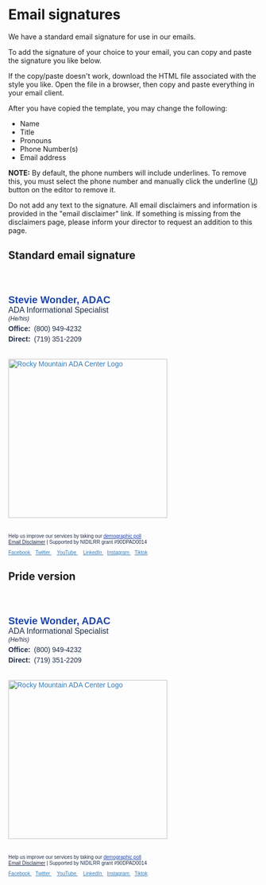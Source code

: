
# Email signatures

We have a standard email signature for use in our emails.

To add the signature of your choice to your email, you can copy and paste the signature you like below.

If the copy/paste doesn't work, download the HTML file associated with the style you like. Open the file in a browser, then copy and paste everything in your email client.

After you have copied the template, you may change the following:

- Name
- Title
- Pronouns
- Phone Number(s)
- Email address

**NOTE:** By default, the phone numbers will include underlines. To remove this, you must select the phone number and manually click the underline (<u>U</u>) button on the editor to remove it.  

Do not add any text to the signature. All email disclaimers and information is provided in the "email disclaimer" link. If something is missing from the disclaimers page, please inform your director to request an addition to this page.

## Standard email signature

<FileDownload :downloads='standard' /><br><br>

<div class="signature">
  <p style="margin: 0; padding: 0;"><span style="
    box-sizing: border-box;
    font-size:20px;
    margin:0px;
    padding:0px;
    color: rgb(27, 67, 173);
    line-height: 22px;
    font-family: 'Montserrat', Arial, sans-serif;
    font-weight: 700;
    ">Stevie Wonder, ADAC</span></p>
  <p style="margin:0px; padding:0px;">
    <span style="
      box-sizing: border-box;
      font-size: 16px;
      line-height: 20px;
      color: rgb(29, 44, 71);
      font-family: 'Montserrat', Arial, sans-serif;
      ">ADA Informational Specialist</span>
  </p>
  <p style="
      font-size: 12px;
      color: rgb(29, 44, 71);
      font-style: italic;
      font-family: 'Montserrat', Arial, sans-serif;
      margin: 0px; padding:0px;">
    (He/his)
  </p>

  <div style="width: 320px; padding-top: 5px;" role="list" aria-label="Contact info">
    <p style="
      margin: 0 0 4px;
      font-size: 14px;
      color: rgb(29, 44, 71);
      font-family: 'Montserrat', Arial, sans-serif;" role="listitem">
      <strong style="
        margin-right: 0.25em;
        font-weight: 800;
        ">Office:</strong> <a href="tel:18009494232" title="Click or tap to call"
        style="text-decoration: none; color: rgb(29,44,71);">(800) 949-4232</a>
    </p>
    <p style="
      margin: 0 0 4px;
      font-size: 14px;
      color: rgb(29, 44, 71);
      font-family: 'Montserrat', Arial, sans-serif;" role="listitem">
      <strong style="
        margin-right: 0.25em;
        font-weight: 800;">Direct:</strong> <a href="tel:7193512209" title="Click or tap to call"
        style="text-decoration: none; color: rgb(29,44,71);">(719) 351-2209</a>
    </p>
    <br>
  </div>
  <span style="box-sizing: border-box; padding: 10px 0; display: block;"><a href="http://rockymountainada.org/"
      target="_blank" rel="noopener" style="
    box-sizing: border-box;
    background-color: transparent;
    color: rgb(51, 122, 183);
    text-decoration: none;
    font-family: 'Montserrat', Arial, sans-serif;
    max-width: 320px;
    display: block;
    ">
      <img src="https://brand.rockymountainada.org/assets/logos/rmadac-logo-pride.png"
        srcset="https://brand.rockymountainada.org/assets/logos/rmadac-logo-pride.png 2x"
        alt="Rocky Mountain ADA Center Logo" style="width: 320px;" loading="eager" width="320" /></a></span>
  <br>
  <p style="
    box-sizing: border-box;
    font-size: 10px;
    color: rgb(29, 44, 71);
    margin: 4px 0;
    font-family: 'Montserrat', Arial, sans-serif;
    ">
    Help us improve our services by taking
    our <a
      href="https://us19.list-manage.com/survey?u=5d4a5e285a1a869eedc7acc2e&id=e87c87f94e&attribution=false&e=158c49c071"
      target="_blank" style="color: rgb(27, 67, 173);">demographic poll</a><br>
    <a style="color:rgb(29,44,71);" href="https://rockymountainada.org/disclaimer" target="_blank">Email
      Disclaimer</a> | Supported by NIDILRR grant #90DPAD0014
  </p>
  <div style="width:360px;">
    <a href="https://facebook.com/RMADACenter/" target="_blank" rel="noopener" style="
      box-sizing: border-box;
      font-size: 10px;
      font-family: 'Montserrat', Arial, sans-serif;
      background-color: transparent;
      color: rgb(51, 122, 183);
      ">Facebook
    </a>&nbsp;
    <a href="https://twitter.com/RockyMtnADA" target="_blank" rel="noopener" style="
      box-sizing: border-box;
      font-size: 10px;
      font-family: 'Montserrat', Arial, sans-serif;
      background-color: transparent;
      color: rgb(51, 122, 183);
      ">Twitter
    </a>&nbsp;
    <a href="https://youtube.com/channel/UCcTayMz3J1BmjdXlPBVDSrQ" target="_blank" rel="noopener" style="
      box-sizing: border-box;
      padding: 0 3px;
      font-size: 10px;
      font-family: 'Montserrat', Arial, sans-serif;
      background-color: transparent;
      color: rgb(51, 122, 183);
      ">YouTube
    </a>&nbsp;
    <a href="https://linkedin.com/company/28618459/" target="_blank" rel="noopener" style="
      box-sizing: border-box;
      font-size: 10px;
      font-family: 'Montserrat', Arial, sans-serif;
      background-color: transparent;
      color: rgb(51, 122, 183);
      ">LinkedIn
    </a>&nbsp;
    <a href="https://instagram.com/rockymountainadacenter/" target="_blank" rel="noopener" style="
      box-sizing: border-box;
      font-size: 10px;
      font-family: 'Montserrat', Arial, sans-serif;
      background-color: transparent;
      color: rgb(51, 122, 183);
      ">Instagram
    </a>&nbsp;
    <a href="https://tiktok.com/@rockymountainada" target="_blank" rel="noopener" style="
      box-sizing: border-box;
      font-size: 10px;
      font-family: 'Montserrat', Arial, sans-serif;
      background-color: transparent;
      color: rgb(51, 122, 183);
      ">Tiktok
    </a>
  </div>
</div>

## Pride version

<FileDownload :downloads='pride' /><br><br>

<div class="signature">
  <p style="margin: 0; padding: 0;"><span style="
    box-sizing: border-box;
    font-size:20px;
    margin:0px;
    padding:0px;
    color: rgb(27, 67, 173);
    line-height: 22px;
    font-family: 'Montserrat', Arial, sans-serif;
    font-weight: 700;
    ">Stevie Wonder, ADAC</span></p>
  <p style="margin:0px; padding:0px;">
    <span style="
      box-sizing: border-box;
      font-size: 16px;
      line-height: 20px;
      color: rgb(29, 44, 71);
      font-family: 'Montserrat', Arial, sans-serif;
      ">ADA Informational Specialist</span>
  </p>
  <p style="
      font-size: 12px;
      color: rgb(29, 44, 71);
      font-style: italic;
      font-family: 'Montserrat', Arial, sans-serif;
      margin: 0px; padding:0px;">
    (He/his)
  </p>

  <div style="width: 320px; padding-top: 5px;" role="list" aria-label="Contact info">
    <p style="
      margin: 0 0 4px;
      font-size: 14px;
      color: rgb(29, 44, 71);
      font-family: 'Montserrat', Arial, sans-serif;" role="listitem">
      <strong style="
        margin-right: 0.25em;
        font-weight: 800;
        ">Office:</strong> <a href="tel:18009494232" title="Click or tap to call"
        style="text-decoration: none; color: rgb(29,44,71);">(800) 949-4232</a>
    </p>
    <p style="
      margin: 0 0 4px;
      font-size: 14px;
      color: rgb(29, 44, 71);
      font-family: 'Montserrat', Arial, sans-serif;" role="listitem">
      <strong style="
        margin-right: 0.25em;
        font-weight: 800;">Direct:</strong> <a href="tel:7193512209" title="Click or tap to call"
        style="text-decoration: none; color: rgb(29,44,71);">(719) 351-2209</a>
    </p>
    <br>
  </div>
  <span style="box-sizing: border-box; padding: 10px 0; display: block;"><a href="http://rockymountainada.org/"
      target="_blank" rel="noopener" style="
    box-sizing: border-box;
    background-color: transparent;
    color: rgb(51, 122, 183);
    text-decoration: none;
    font-family: 'Montserrat', Arial, sans-serif;
    max-width: 320px;
    display: block;
    ">
      <img src="https://brand.rockymountainada.org/assets/logos/rmadac-logo-pride.png"
        srcset="https://brand.rockymountainada.org/assets/logos/rmadac-logo-pride.png 2x"
        alt="Rocky Mountain ADA Center Logo" style="width: 320px;" loading="eager" width="320" /></a></span>
  <br>
  <p style="
    box-sizing: border-box;
    font-size: 10px;
    color: rgb(29, 44, 71);
    margin: 4px 0;
    font-family: 'Montserrat', Arial, sans-serif;
    ">
    Help us improve our services by taking
    our <a
      href="https://us19.list-manage.com/survey?u=5d4a5e285a1a869eedc7acc2e&id=e87c87f94e&attribution=false&e=158c49c071"
      target="_blank" style="color: rgb(27, 67, 173);">demographic poll</a><br>
    <a style="color:rgb(29,44,71);" href="https://rockymountainada.org/disclaimer" target="_blank">Email
      Disclaimer</a> | Supported by NIDILRR grant #90DPAD0014
  </p>
  <div style="width:360px;">
    <a href="https://facebook.com/RMADACenter/" target="_blank" rel="noopener" style="
      box-sizing: border-box;
      font-size: 10px;
      font-family: 'Montserrat', Arial, sans-serif;
      background-color: transparent;
      color: rgb(51, 122, 183);
      ">Facebook
    </a>&nbsp;
    <a href="https://twitter.com/RockyMtnADA" target="_blank" rel="noopener" style="
      box-sizing: border-box;
      font-size: 10px;
      font-family: 'Montserrat', Arial, sans-serif;
      background-color: transparent;
      color: rgb(51, 122, 183);
      ">Twitter
    </a>&nbsp;
    <a href="https://youtube.com/channel/UCcTayMz3J1BmjdXlPBVDSrQ" target="_blank" rel="noopener" style="
      box-sizing: border-box;
      padding: 0 3px;
      font-size: 10px;
      font-family: 'Montserrat', Arial, sans-serif;
      background-color: transparent;
      color: rgb(51, 122, 183);
      ">YouTube
    </a>&nbsp;
    <a href="https://linkedin.com/company/28618459/" target="_blank" rel="noopener" style="
      box-sizing: border-box;
      font-size: 10px;
      font-family: 'Montserrat', Arial, sans-serif;
      background-color: transparent;
      color: rgb(51, 122, 183);
      ">LinkedIn
    </a>&nbsp;
    <a href="https://instagram.com/rockymountainadacenter/" target="_blank" rel="noopener" style="
      box-sizing: border-box;
      font-size: 10px;
      font-family: 'Montserrat', Arial, sans-serif;
      background-color: transparent;
      color: rgb(51, 122, 183);
      ">Instagram
    </a>&nbsp;
    <a href="https://tiktok.com/@rockymountainada" target="_blank" rel="noopener" style="
      box-sizing: border-box;
      font-size: 10px;
      font-family: 'Montserrat', Arial, sans-serif;
      background-color: transparent;
      color: rgb(51, 122, 183);
      ">Tiktok
    </a>
  </div>
</div>

<script setup>
import FileDownload from '../../.vitepress/components/FileDownload.vue'

const standard = [
  {
    title: 'Standard Signature',
    subtitle: 'Download HTML file',
    fileType: 'HTML',
    url: '/assets/rmadac-email-signature-standard.html'
  },
]

const pride = [
  {
    title: 'Pride Signature',
    subtitle: 'Download HTML file',
    fileType: 'HTML',
    url: '/assets/rmadac-email-signature-pride.html'
  },
]
</script>

<style>
  .dark .signature {
    background-color: #fff;
    padding: 3%;
  }
  .signature p {
    line-height: 1.2em;
  }
</style>
